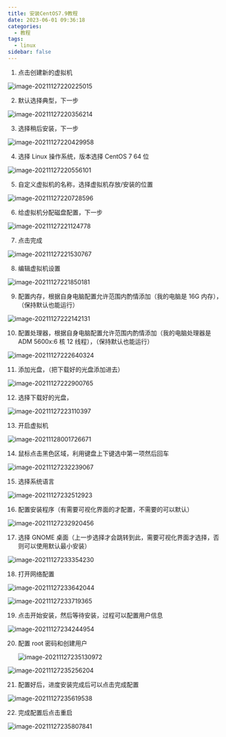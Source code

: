 ```yaml
---
title: 安装CentOS7.9教程
date: 2023-06-01 09:36:18
categories:
  - 教程
tags:
  - linux
sidebar: false
---
```


1. 点击创建新的虚拟机

![image-20211127220225015](https://gitee.com/gzcc_kims/figure/raw/master/image-20211127220225015.png)

2. 默认选择典型，下一步

![image-20211127220356214](https://gitee.com/gzcc_kims/figure/raw/master/image-20211127220356214.png)

3. 选择稍后安装，下一步

![image-20211127220429958](https://gitee.com/gzcc_kims/figure/raw/master/image-20211127220429958.png)

4. 选择 Linux 操作系统，版本选择 CentOS 7 64 位

![image-20211127220556101](https://gitee.com/gzcc_kims/figure/raw/master/image-20211127220556101.png)

5. 自定义虚拟机的名称，选择虚拟机存放/安装的位置

![image-20211127220728596](https://gitee.com/gzcc_kims/figure/raw/master/image-20211127220728596.png)

6. 给虚拟机分配磁盘配置，下一步

![image-20211127221124778](https://gitee.com/gzcc_kims/figure/raw/master/image-20211127221124778.png)

7. 点击完成

![image-20211127221530767](https://gitee.com/gzcc_kims/figure/raw/master/image-20211127221530767.png)

8. 编辑虚拟机设置

![image-20211127221850181](https://gitee.com/gzcc_kims/figure/raw/master/image-20211127221850181.png)

9. 配置内存，根据自身电脑配置允许范围内酌情添加（我的电脑是 16G 内存），（保持默认也能运行）

![image-20211127222142131](https://gitee.com/gzcc_kims/figure/raw/master/image-20211127222142131.png)

10. 配置处理器，根据自身电脑配置允许范围内酌情添加（我的电脑处理器是 ADM 5600x:6 核 12 线程），（保持默认也能运行）

![image-20211127222640324](https://gitee.com/gzcc_kims/figure/raw/master/image-20211127222640324.png)

11. 添加光盘，（把下载好的光盘添加进去）

![image-20211127222900765](https://gitee.com/gzcc_kims/figure/raw/master/image-20211127222900765.png)

12. 选择下载好的光盘，

![image-20211127223110397](https://gitee.com/gzcc_kims/figure/raw/master/image-20211127223110397.png)

13. 开启虚拟机

![image-20211128001726671](https://gitee.com/gzcc_kims/figure/raw/master/image-20211128001726671.png)

14. 鼠标点击黑色区域，利用键盘上下键选中第一项然后回车

![image-20211127232239067](https://gitee.com/gzcc_kims/figure/raw/master/image-20211127232239067.png)

15. 选择系统语言

![image-20211127232512923](https://gitee.com/gzcc_kims/figure/raw/master/image-20211127232512923.png)

16. 配置安装程序（有需要可视化界面的才配置，不需要的可以默认）

![image-20211127232920456](https://gitee.com/gzcc_kims/figure/raw/master/image-20211127232920456.png)

17. 选择 GNOME 桌面（上一步选择才会跳转到此，需要可视化界面才选择，否则可以使用默认最小安装）

![image-20211127233354230](https://gitee.com/gzcc_kims/figure/raw/master/image-20211127233354230.png)

18. 打开网络配置

![image-20211127233642044](https://gitee.com/gzcc_kims/figure/raw/master/image-20211127233642044.png)

![image-20211127233719365](https://gitee.com/gzcc_kims/figure/raw/master/image-20211127233719365.png)

19. 点击开始安装，然后等待安装，过程可以配置用户信息

![image-20211127234244954](https://gitee.com/gzcc_kims/figure/raw/master/image-20211127234244954.png)

20. 配置 root 密码和创建用户

    ![image-20211127235130972](https://gitee.com/gzcc_kims/figure/raw/master/image-20211127235130972.png)

![image-20211127235256204](https://gitee.com/gzcc_kims/figure/raw/master/image-20211127235256204.png)

21. 配置好后，进度安装完成后可以点击完成配置

![image-20211127235619538](https://gitee.com/gzcc_kims/figure/raw/master/image-20211127235619538.png)

22. 完成配置后点击重启

![image-20211127235807841](https://gitee.com/gzcc_kims/figure/raw/master/image-20211127235807841.png)
